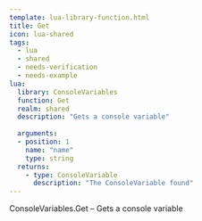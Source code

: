 ```yaml
---
template: lua-library-function.html
title: Get
icon: lua-shared
tags:
  - lua
  - shared
  - needs-verification
  - needs-example
lua:
  library: ConsoleVariables
  function: Get
  realm: shared
  description: "Gets a console variable"
  
  arguments:
  - position: 1
    name: "name"
    type: string
  returns:
    - type: ConsoleVariable
      description: "The ConsoleVariable found"
---
```


<div class="lua__search__keywords">
ConsoleVariables.Get &#x2013; Gets a console variable
</div>
